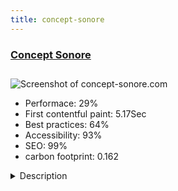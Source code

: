 ```yaml
---
title: concept-sonore
---
```


<div style="height: 3rem">
  <a href="http://www.concept-sonore.com"><h3>Concept Sonore</h3></a>
</div>
<img loading="lazy" src="/images/thumbs/concept-sonore.com.jpg" alt="Screenshot of concept-sonore.com" />
<ul>
  <li>Performace: 29%</li>
  <li>
    First contentful paint:
    5.17Sec
  </li>
  <li>Best practices: 64%</li>
  <li>Accessibility: 93%</li>
  <li>SEO: 99%</li>
  <li>carbon footprint: 0.162</li>
</ul>
<details>
  <summary>Description</summary>
  <p>For this site we create a new responsive design with a powerfull directory with FLEXIcontent CCK. We create a important audio directory with powerfull search system. And we use it to build an portefolio in same component, easier to use for enduserTemplate creator for unique design
FLEXIContent for CCK and multi search system
Drop editor for easier responive article
Rsform for specific form
Whislist system with CCK
Opengraph support</p>
</details>


